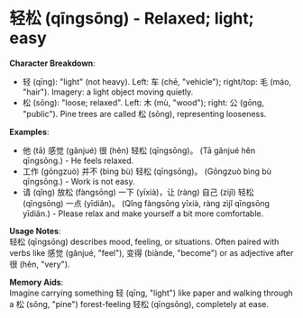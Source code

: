 # **轻松 (qīngsōng) - Relaxed; light; easy**

**Character Breakdown**:  
- 轻 (qīng): "light" (not heavy). Left: 车 (chē, "vehicle"); right/top: 毛 (máo, "hair"). Imagery: a light object moving quietly.  
- 松 (sōng): "loose; relaxed". Left: 木 (mù, "wood"); right: 公 (gōng, "public"). Pine trees are called 松 (sōng), representing looseness.

**Examples**:  
- 他 (tā) 感觉 (gǎnjué) 很 (hěn) 轻松 (qīngsōng)。 (Tā gǎnjué hěn qīngsōng.) - He feels relaxed.  
- 工作 (gōngzuò) 并不 (bìng bù) 轻松 (qīngsōng)。 (Gōngzuò bìng bù qīngsōng.) - Work is not easy.  
- 请 (qǐng) 放松 (fàngsōng) 一下 (yīxià)，让 (ràng) 自己 (zìjǐ) 轻松 (qīngsōng) 一点 (yīdiǎn)。 (Qǐng fàngsōng yīxià, ràng zìjǐ qīngsōng yīdiǎn.) - Please relax and make yourself a bit more comfortable.

**Usage Notes**:  
轻松 (qīngsōng) describes mood, feeling, or situations. Often paired with verbs like 感觉 (gǎnjué, "feel"), 变得 (biànde, "become") or as adjective after 很 (hěn, "very").

**Memory Aids**:  
Imagine carrying something 轻 (qīng, "light") like paper and walking through a 松 (sōng, "pine") forest-feeling 轻松 (qīngsōng), completely at ease.